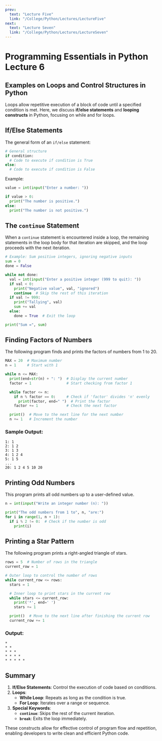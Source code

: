 ```yaml
---
prev:
  text: "Lecture Five"
  link: "/College/Python/Lectures/LectureFive"
next:
  text: "Lecture Seven"
  link: "/College/Python/Lectures/LectureSeven"
---
```


# Programming Essentials in Python Lecture 6

## Examples on Loops and Control Structures in Python

Loops allow repetitive execution of a block of code until a specified condition is met. Here, we discuss **if/else statements** and **looping constructs** in Python, focusing on while and for loops.

## If/Else Statements

The general form of an `if/else` statement:

```python
# General structure
if condition:
  # Code to execute if condition is True
else:
  # Code to execute if condition is False
```

Example:

```python
value = int(input("Enter a number: "))

if value > 0:
  print("The number is positive.")
else:
  print("The number is not positive.")
```

## The `continue` Statement

When a `continue` statement is encountered inside a loop, the remaining statements in the loop body for that iteration are skipped, and the loop proceeds with the next iteration.

```python
# Example: Sum positive integers, ignoring negative inputs
sum = 0
done = False

while not done:
  val = int(input("Enter a positive integer (999 to quit): "))
  if val < 0:
    print("Negative value", val, "ignored")
    continue  # Skip the rest of this iteration
  if val != 999:
    print("Tallying", val)
    sum += val
  else:
    done = True  # Exit the loop

print("Sum =", sum)
```

## Finding Factors of Numbers

The following program finds and prints the factors of numbers from 1 to 20.

```python
MAX = 20  # Maximum number
n = 1     # Start with 1

while n <= MAX:
  print(end=str(n) + ": ")  # Display the current number
  factor = 1                # Start checking from factor 1

  while factor <= n:
    if n % factor == 0:     # Check if 'factor' divides 'n' evenly
      print(factor, end=" ")  # Print the factor
    factor += 1             # Check the next factor

  print()  # Move to the next line for the next number
  n += 1   # Increment the number
```

### Sample Output:

```
1: 1
2: 1 2
3: 1 3
4: 1 2 4
5: 1 5
...
20: 1 2 4 5 10 20
```

## Printing Odd Numbers

This program prints all odd numbers up to a user-defined value.

```python
n = int(input("Write an integer number (n): "))

print("The odd numbers from 1 to", n, "are:")
for i in range(1, n + 1):
  if i % 2 != 0:  # Check if the number is odd
    print(i)
```

## Printing a Star Pattern

The following program prints a right-angled triangle of stars.

```python
rows = 5  # Number of rows in the triangle
current_row = 1

# Outer loop to control the number of rows
while current_row <= rows:
  stars = 1

  # Inner loop to print stars in the current row
  while stars <= current_row:
    print('*', end=' ')
    stars += 1

  print()  # Move to the next line after finishing the current row
  current_row += 1
```

### Output:

```
*
* *
* * *
* * * *
* * * * *
```

## Summary

1. **If/Else Statements**: Control the execution of code based on conditions.
2. **Loops**:
   - **While Loop**: Repeats as long as the condition is true.
   - **For Loop**: Iterates over a range or sequence.
3. **Special Keywords**:
   - **`continue`**: Skips the rest of the current iteration.
   - **`break`**: Exits the loop immediately.

These constructs allow for effective control of program flow and repetition, enabling developers to write clean and efficient Python code.
